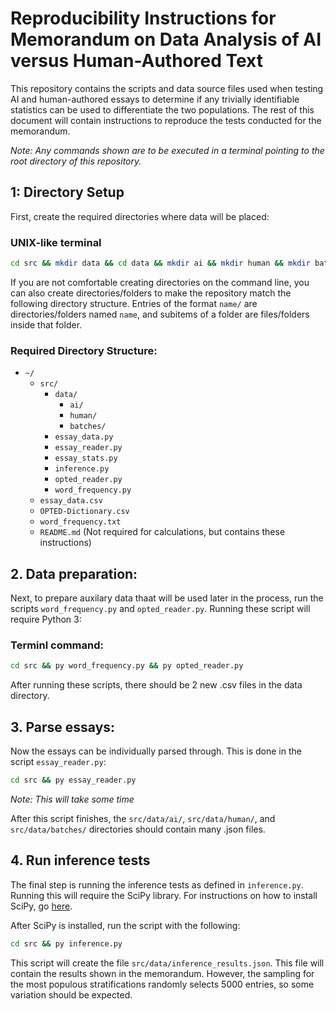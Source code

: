 # Reproducibility Instructions for Memorandum on Data Analysis of AI versus Human-Authored Text

This repository contains the scripts and data source files used when testing AI and human-authored essays to determine if any trivially identifiable statistics can be used to differentiate the two populations. The rest of this document will contain instructions to reproduce the tests conducted for the memorandum.

*Note: Any commands shown are to be executed in a terminal pointing to the root directory of this repository.*

## 1: Directory Setup

First, create the required directories where data will be placed:

### UNIX-like terminal

```bash
cd src && mkdir data && cd data && mkdir ai && mkdir human && mkdir batches
```

If you are not comfortable creating directories on the command line, you can also create directories/folders to make the repository match the following directory structure. Entries of the format `name/` are directories/folders named `name`, and subitems of a folder are files/folders inside that folder.

### Required Directory Structure:

- `~/`
    - `src/`
        - `data/`
            - `ai/`
            - `human/`
            - `batches/`
        - `essay_data.py`
        - `essay_reader.py`
        - `essay_stats.py`
        - `inference.py`
        - `opted_reader.py`
        - `word_frequency.py`
    - `essay_data.csv`
    - `OPTED-Dictionary.csv`
    - `word_frequency.txt`
    - `README.md` (Not required for calculations, but contains these instructions)

## 2. Data preparation:

Next, to prepare auxilary data thaat will be used later in the process, run the scripts `word_frequency.py` and `opted_reader.py`. Running these script will require Python 3:

### Terminl command:

```bash
cd src && py word_frequency.py && py opted_reader.py
```

After running these scripts, there should be 2 new .csv files in the data directory.

## 3. Parse essays:

Now the essays can be individually parsed through. This is done in the script `essay_reader.py`:

```bash
cd src && py essay_reader.py
```
*Note: This will take some time*

After this script finishes, the `src/data/ai/`, `src/data/human/`, and `src/data/batches/` directories should contain many .json files.

## 4. Run inference tests

The final step is running the inference tests as defined in `inference.py`. Running this will require the SciPy library. For instructions on how to install SciPy, go [here](https://scipy.org).

After SciPy is installed, run the script with the following:

```bash
cd src && py inference.py
```

This script will create the file `src/data/inference_results.json`. This file will contain the results shown in the memorandum. However, the sampling for the most populous stratifications randomly selects 5000 entries, so some variation should be expected.


